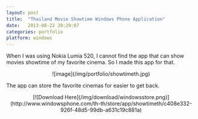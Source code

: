 ```yaml
---
layout: post
title:  "Thailand Movie Showtime Windows Phone Application"
date:   2013-08-22 20:29:07
categories: portfolio
platform: windows
---
```


When I was using Nokia Lumia 520, I cannot find the app that can show movies showtime of my favorite cinema. So I made this app for that.

<center>
![image](/img/portfolio/showtimeth.jpg)
</center>

The app can store the favorite cinemas for easier to get back.

<center>
[![Download Here](/img/download/windowsstore.png)](http://www.windowsphone.com/th-th/store/app/showtimeth/c408e332-926f-48d5-99db-a631c19c881a)
</center>
